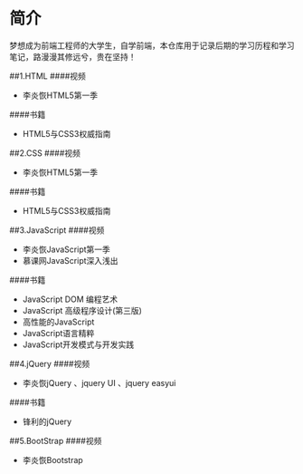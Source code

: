 # 简介
梦想成为前端工程师的大学生，自学前端，本仓库用于记录后期的学习历程和学习笔记，路漫漫其修远兮，贵在坚持！

##1.HTML
####视频

* 李炎恢HTML5第一季

####书籍
* HTML5与CSS3权威指南


##2.CSS
####视频
* 李炎恢HTML5第一季

####书籍
* HTML5与CSS3权威指南

##3.JavaScript
####视频
* 李炎恢JavaScript第一季
* 慕课网JavaScript深入浅出

####书籍
* JavaScript DOM 编程艺术
* JavaScript 高级程序设计(第三版)
* 高性能的JavaScript
* JavaScript语言精粹
* JavaScript开发模式与开发实践

##4.jQuery
####视频
* 李炎恢jQuery 、jquery UI 、jquery easyui

####书籍
* 锋利的jQuery

##5.BootStrap
####视频
* 李炎恢Bootstrap



